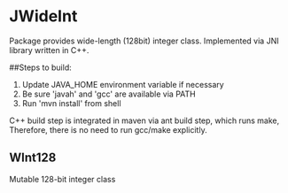 # JWideInt
Package provides wide-length (128bit) integer class.
Implemented via JNI library written in C++.

##Steps to build:

1. Update JAVA_HOME environment variable if necessary
2. Be sure 'javah' and 'gcc' are available via PATH
3. Run 'mvn install' from shell

C++ build step is integrated in maven via ant build step, which runs make, Therefore, there is no need to run gcc/make explicitly.

## WInt128
Mutable 128-bit integer class
